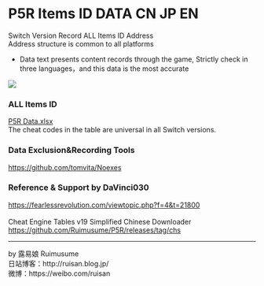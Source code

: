 # P5R Items ID DATA CN JP EN

Switch Version Record ALL Items ID Address<br>
Address structure is common to all platforms<br>
* Data text presents content records through the game, Strictly check in three languages，and this data is the most accurate
<img src="https://store-jp.nintendo.com/dw/image/v2/BFGJ_PRD/on/demandware.static/-/Sites-all-master-catalog/ja_JP/dw8f15100d/products/D70010000042356/heroBanner/206a3b6840d9f5a709db879bdf003de07b184b8065473a0447eb2ed3b350fee7.jpg"/>

### ALL Items ID
[P5R Data.xlsx](https://github.com/Ruimusume/P5R/raw/main/P5R%20Data.xlsx)<br>
The cheat codes in the table are universal in all Switch versions.<br>

### Data Exclusion&Recording Tools
https://github.com/tomvita/Noexes

### Reference & Support by DaVinci030
https://fearlessrevolution.com/viewtopic.php?f=4&t=21800<br>
<br>
Cheat Engine Tables v19 Simplified Chinese Downloader<br>
https://github.com/Ruimusume/P5R/releases/tag/chs
<hr>
by 露易娘 Ruimusume</br>
日站博客：http://ruisan.blog.jp/</br>
微博：https://weibo.com/ruisan</br>

